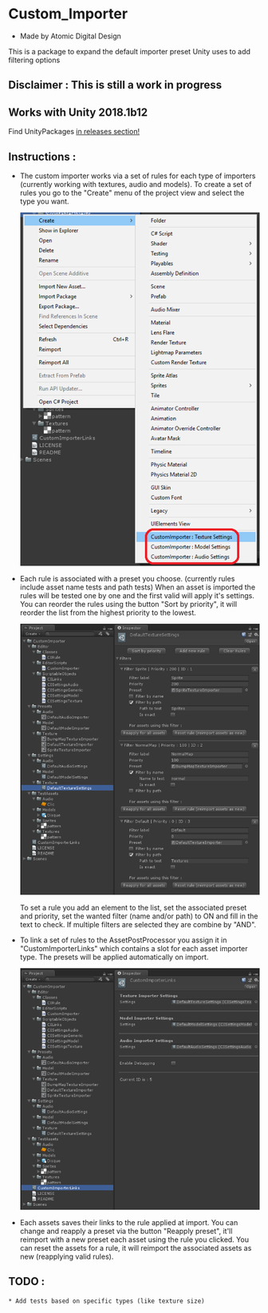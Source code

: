 # Custom_Importer
- Made by Atomic Digital Design

This is a package to expand the default importer preset Unity uses to add filtering options

## Disclaimer : This is still a work in progress
## Works with Unity 2018.1b12

Find UnityPackages [in releases section!](https://github.com/AtomicSoom/Custom_Importer/releases)


## Instructions :

* The custom importer works via a set of rules for each type of importers
	(currently working with textures, audio and models).
	To create a set of rules you go to the "Create" menu of the project view
	and select the type you want.
	
	![Creation](Images/create.png)




* Each rule is associated with a preset you choose.
	(currently rules include asset name tests and path tests)
	When an asset is imported the rules will be tested one by one
	and the first valid will apply it's settings.
	You can reorder the rules using the button "Sort by priority",
	it will reorder the list from the highest priority to the lowest.
	
	![Creation](Images/rules.png)
	
	To set a rule you add an element to the list,
	set the associated preset and priority,
	set the wanted filter (name and/or path) to ON and fill in the text to check.
	If multiple filters are selected they are combine by "AND".




* To link a set of rules to the AssetPostProcessor you assign it in "CustomImporterLinks"
	which contains a slot for each asset importer type.
	The presets will be applied automatically on import.
	
	![Creation](Images/links.png)
	
	
	
* Each assets saves their links to the rule applied at import.
	You can change and reapply a preset via the button "Reapply preset",
		it'll reimport with a new preset each asset using the rule you clicked.
	You can reset the assets for a rule,
		it will reimport the associated assets as new (reapplying valid rules).
	
	
## TODO :

	* Add tests based on specific types (like texture size)
